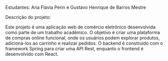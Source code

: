 Estudantes: Ana Flavia Perin e Gustavo Henrique de Barros Mestre

Descrição do projeto: 

Este projeto é uma aplicação web de comércio eletrônico desenvolvida como parte de um trabalho acadêmico. 
O objetivo é criar uma plataforma de compras online funcional, onde os usuários podem explorar produtos, adicioná-los ao carrinho e realizar pedidos. 
O backend é construído com o framework Spring para criar uma API Rest, enquanto o frontend é desenvolvido com React.
